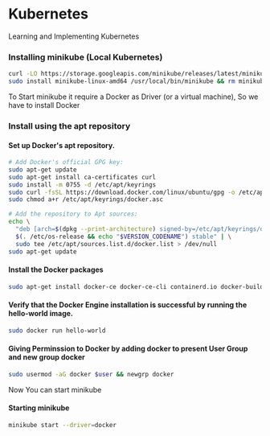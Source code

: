 # Kubernetes
Learning and Implementing Kubernetes

### Installing minikube (Local Kubernetes)
```bash
curl -LO https://storage.googleapis.com/minikube/releases/latest/minikube-linux-amd64
sudo install minikube-linux-amd64 /usr/local/bin/minikube && rm minikube-linux-amd64
```

To Start minikube it require a Docker as Driver (or a virtual machine), So we have to install Docker 
### Install using the apt repository
#### Set up Docker's apt repository.

```bash
# Add Docker's official GPG key:
sudo apt-get update
sudo apt-get install ca-certificates curl
sudo install -m 0755 -d /etc/apt/keyrings
sudo curl -fsSL https://download.docker.com/linux/ubuntu/gpg -o /etc/apt/keyrings/docker.asc
sudo chmod a+r /etc/apt/keyrings/docker.asc

# Add the repository to Apt sources:
echo \
  "deb [arch=$(dpkg --print-architecture) signed-by=/etc/apt/keyrings/docker.asc] https://download.docker.com/linux/ubuntu \
  $(. /etc/os-release && echo "$VERSION_CODENAME") stable" | \
  sudo tee /etc/apt/sources.list.d/docker.list > /dev/null
sudo apt-get update
```

#### Install the Docker packages
```bash
sudo apt-get install docker-ce docker-ce-cli containerd.io docker-buildx-plugin docker-compose-plugin
```

#### Verify that the Docker Engine installation is successful by running the hello-world image.
```bash
sudo docker run hello-world
```

#### Giving Perminssion to Docker by adding docker to present User Group and new group docker
```bash
sudo usermod -aG docker $user && newgrp docker
```

Now You can start minikube

#### Starting minikube
```bash
minikube start --driver=docker
```